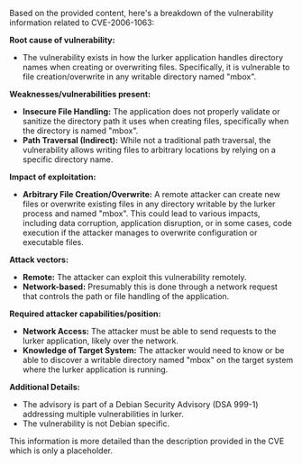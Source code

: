 Based on the provided content, here's a breakdown of the vulnerability information related to CVE-2006-1063:

**Root cause of vulnerability:**

*   The vulnerability exists in how the lurker application handles directory names when creating or overwriting files. Specifically, it is vulnerable to file creation/overwrite in any writable directory named "mbox".

**Weaknesses/vulnerabilities present:**

*   **Insecure File Handling:** The application does not properly validate or sanitize the directory path it uses when creating files, specifically when the directory is named "mbox".
*   **Path Traversal (Indirect):** While not a traditional path traversal, the vulnerability allows writing files to arbitrary locations by relying on a specific directory name.

**Impact of exploitation:**

*   **Arbitrary File Creation/Overwrite:** A remote attacker can create new files or overwrite existing files in any directory writable by the lurker process and named "mbox". This could lead to various impacts, including data corruption, application disruption, or in some cases, code execution if the attacker manages to overwrite configuration or executable files.

**Attack vectors:**

*   **Remote:** The attacker can exploit this vulnerability remotely.
*   **Network-based:**  Presumably this is done through a network request that controls the path or file handling of the application.

**Required attacker capabilities/position:**

*   **Network Access:** The attacker must be able to send requests to the lurker application, likely over the network.
*   **Knowledge of Target System:** The attacker would need to know or be able to discover a writable directory named "mbox" on the target system where the lurker application is running.

**Additional Details:**
*   The advisory is part of a Debian Security Advisory (DSA 999-1) addressing multiple vulnerabilities in lurker.
*   The vulnerability is not Debian specific.

This information is more detailed than the description provided in the CVE which is only a placeholder.